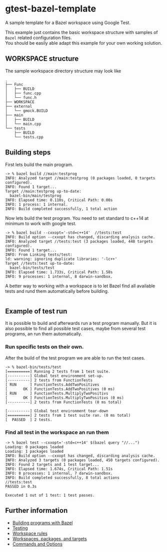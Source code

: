# gtest-bazel-template  
A sample template for a Bazel workspace using Google Test.

This example just contains the basic workspace structure with samples of `Bazel` related configuration files.  
You should be easily able adapt this example for your own working solution.

## WORKSPACE structure 
The sample workspace directory structure may look like 

```
.
├── Func
│   ├── BUILD
│   ├── func.cpp
│   └── func.h
├── WORKSPACE
├── external
│   └── gmock.BUILD
├── main
│   ├── BUILD
│   └── main.cpp
└── tests
    ├── BUILD
    └── tests.cpp
```

## Building steps

First lets build the main program.

```
-> % bazel build //main:testprog
INFO: Analyzed target //main:testprog (0 packages loaded, 0 targets configured).
INFO: Found 1 target...
Target //main:testprog up-to-date:
  bazel-bin/main/testprog
INFO: Elapsed time: 0.110s, Critical Path: 0.00s
INFO: 1 process: 1 internal.
INFO: Build completed successfully, 1 total action
```

Now lets build the test program. You need to set standard to c++14 at minimum to work with google test.

```
-> % bazel build --cxxopt='-std=c++14'  //tests:test                                        
INFO: Build option --cxxopt has changed, discarding analysis cache.
INFO: Analyzed target //tests:test (3 packages loaded, 448 targets configured).
INFO: Found 1 target...
INFO: From Linking tests/test:
ld: warning: ignoring duplicate libraries: '-lc++'
Target //tests:test up-to-date:
  bazel-bin/tests/test
INFO: Elapsed time: 1.733s, Critical Path: 1.58s
INFO: 9 processes: 1 internal, 8 darwin-sandbox. 
```

A better way to working with a workspace is to let Bazel find all available tests and rund them automatically before building.

```

```

## Example of test run

It is possible to build and afterwards run a test program manually. But it is also possible to find all possible test cases, maybe from several test programs, an run them automatically. 

### Run specific tests on their own.

After the build of the test program we are able to run the test cases.

```
-> % bazel-bin/tests/test                           
[==========] Running 2 tests from 1 test suite.
[----------] Global test environment set-up.
[----------] 2 tests from FunctionTests
[ RUN      ] FunctionTests.AddTwoPositives
[       OK ] FunctionTests.AddTwoPositives (0 ms)
[ RUN      ] FunctionTests.MultiplyTwoPositivs
[       OK ] FunctionTests.MultiplyTwoPositivs (0 ms)
[----------] 2 tests from FunctionTests (0 ms total)

[----------] Global test environment tear-down
[==========] 2 tests from 1 test suite ran. (0 ms total)
[  PASSED  ] 2 tests.
```

### Find all test in the workspace an run them

```
-> % bazel test --cxxopt='-std=c++14' $(bazel query "//...")
Loading: 0 packages loaded
Loading: 1 packages loaded
INFO: Build option --cxxopt has changed, discarding analysis cache.
INFO: Analyzed 3 targets (0 packages loaded, 450 targets configured).
INFO: Found 2 targets and 1 test target...
INFO: Elapsed time: 1.674s, Critical Path: 1.51s
INFO: 8 processes: 1 internal, 7 darwin-sandbox.
INFO: Build completed successfully, 8 total actions
//tests:test                                                             PASSED in 0.3s

Executed 1 out of 1 test: 1 test passes.
```

## Further information

- [Building programs with Bazel](https://bazel.build/run/build)
- [Testing](https://bazel.build/rules/testing)
- [Workspace rules](https://bazel.build/reference/be/workspace)
- [Workspaces, packages, and targets](https://bazel.build/concepts/build-ref#workspaces)
- [Commands and Options](https://bazel.build/docs/user-manual#bazelrc)
